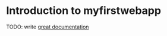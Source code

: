 # Introduction to myfirstwebapp

TODO: write [great documentation](http://jacobian.org/writing/what-to-write/)
